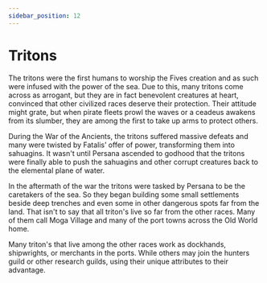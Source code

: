 ```yaml
---
sidebar_position: 12
---
```


# Tritons

The tritons were the first humans to worship the Fives creation and as such were infused with the power of the sea. Due to this, many tritons come across as arrogant, but they are in fact benevolent creatures at heart, convinced that other civilized races deserve their protection. Their attitude might grate, but when pirate fleets prowl the waves or a ceadeus awakens from its slumber, they are among the first to take up arms to protect others.

During the War of the Ancients, the tritons suffered massive defeats and many were twisted by Fatalis’ offer of power, transforming them into sahuagins. It wasn't until Persana ascended to godhood that the tritons were finally able to push the sahuagins and other corrupt creatures back to the elemental plane of water.

In the aftermath of the war the tritons were tasked by Persana to be the caretakers of the sea. So they began building some small settlements beside deep trenches and even some in other dangerous spots far from the land.
 That isn't to say that all triton's live so far from the other races. Many of them call Moga Village and many of the port towns across the Old World home.

Many triton's that live among the other races work as dockhands, shipwrights, or merchants in the ports. While others may join the hunters guild or other research guilds, using their unique attributes to their advantage.